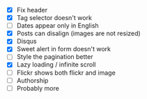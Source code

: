 - [x] Fix header
- [x] Tag selector doesn't work
- [ ] Dates appear only in English
- [x] Posts can disalign (images are not resized)
- [x] Disqus
- [x] Sweet alert in form doesn't work
- [ ] Style the pagination better
- [x] Lazy loading / infinite scroll
- [ ] Flickr shows both flickr and image
- [ ] Authorship
- [ ] Probably more
